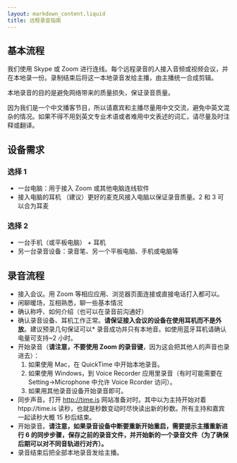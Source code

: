 ```yaml
---
layout: markdown_content.liquid
title: 远程录音指南
---
```


## 基本流程

我们使用 Skype 或 Zoom 进行连线。每个远程录音的人接入音频或视频会议，并在本地录一份。录制结束后将这一本地录音发给主播，由主播统一合成剪辑。

本地录音的目的是避免网络带来的质量损失，保证录音质量。

因为我们是一个中文播客节目，所以请嘉宾和主播尽量用中文交流，避免中英文混杂的情况。如果不得不用到英文专业术语或者难用中文表述的词汇，请尽量及时注释或翻译。

## 设备需求

### 选择 1

- 一台电脑：用于接入 Zoom 或其他电脑连线软件
- 接入电脑的耳机
  （建议）更好的麦克风接入电脑以保证录音质量。2 和 3 可以合为耳麦

### 选择 2

- 一台手机（或平板电脑） + 耳机
- 另一台录音设备：录音笔、另一个平板电脑、手机或电脑等

## 录音流程

- 接入会议。用 Zoom 等相应应用、浏览器页面连接或直接电话打入都可以。
- 闲聊暖场，互相熟悉，聊一些基本情况
- 确认称呼、如何介绍（也可以在录音前沟通好）
- 确认录音设备、耳机工作正常。**请保证接入会议的设备在使用耳机而不是外放**。建议预录几句保证可以\* 录音成功并只有本地音。如使用蓝牙耳机请确认电量可支持~2 小时。
- 开始录音（**请注意，不要使用 Zoom 的录音键**，因为这会把其他人的声音也录进去）：
  1. 如果使用 Mac，在 QuickTime 中开始本地录音。
  2. 如果使用 Windows，到 Voice Recorder 应用里录音（有时可能需要在 Setting->Microphone 中允许 Voice Rcorder 访问）。
  3. 如果用其他录音设备开始录音即可。
- 同步声音。打开 http://time.is 网站准备对时。其中以为主持开始对着 htpp://time.is 读秒，也就是秒数变动时尽快读出新的秒数。所有主持和嘉宾一起读秒大概 15 秒后结束。
- 开始录音。**请注意，如果录音设备中断要重新开始重启，需要提示主播重新进行 6 的同步步骤，保存之前的录音文件，并开始新的一个录音文件（为了确保后期可以对不同音轨进行对齐）。**
- 录音结束后把全部本地录音发给主播。
